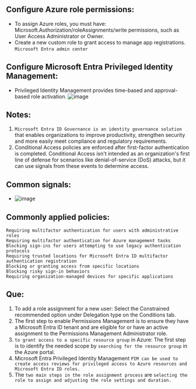 ## Configure Azure role permissions:
- To assign Azure roles, you must have: Microsoft.Authorization/roleAssignments/write permissions, such as User Access Administrator or Owner.
- Create a new custom role to grant access to manage app registrations. `Microsoft Entra admin center`

## Configure Microsoft Entra Privileged Identity Management:
- Privileged Identity Management provides time-based and approval-based role activation.
![image](https://github.com/IOxCyber/Azure-Certs/assets/40174034/d813ae53-f516-4daf-b3e6-2fb6fb16024a)

## Notes:
1. `Microsoft Entra ID Governance is an identity governance solution` that enables organizations to improve productivity, strengthen security and more easily meet compliance and regulatory requirements.
2. Conditional Access policies are enforced after first-factor authentication is completed. Conditional Access isn't intended as an organization's first line of defense for scenarios like denial-of-service (DoS) attacks, but it can use signals from these events to determine access.

## Common signals:
- ![image](https://github.com/IOxCyber/Azure-Certs/assets/40174034/a43b0e03-5253-469a-b65b-d98938badee0)

## Commonly applied policies:
```
Requiring multifactor authentication for users with administrative roles
Requiring multifactor authentication for Azure management tasks
Blocking sign-ins for users attempting to use legacy authentication protocols
Requiring trusted locations for Microsoft Entra ID multifactor authentication registration
Blocking or granting access from specific locations
Blocking risky sign-in behaviors
Requiring organization-managed devices for specific applications
```

## Que:
1. To add a role assignment for a new user: Select the Constrained recommended option under Delegation type on the Conditions tab.
2. The first step to enable Permissions Management is to ensure they have a Microsoft Entra ID tenant and are eligible for or have an active assignment to the Permissions Management Administrator role.
3. `to grant access to a specific resource group` in Azure: The first step is to identify the needed scope by `searching for the resource group` in the Azure portal.
4. Microsoft Entra Privileged Identity Management `PIM can be used to create access reviews for privileged access to Azure resources and Microsoft Entra ID roles.`
5. The `two main steps in the role assignment process` are `selecting the role to assign and adjusting the role settings and duration.`










